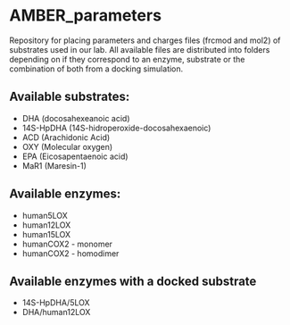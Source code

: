 # AMBER_parameters

Repository for placing parameters and charges files (frcmod and mol2) of substrates used in our lab.
All available files are distributed into folders depending on if they correspond to an enzyme, substrate or the combination of both from a docking simulation.

## Available substrates:

 - DHA (docosahexeanoic acid)
 - 14S-HpDHA (14S-hidroperoxide-docosahexaenoic)
 - ACD (Arachidonic Acid)
 - OXY (Molecular oxygen)
 - EPA (Eicosapentaenoic acid)
 - MaR1 (Maresin-1)

## Available enzymes:

- human5LOX
- human12LOX
- human15LOX
- humanCOX2 - monomer
- humanCOX2 - homodimer

## Available enzymes with a docked substrate

- 14S-HpDHA/5LOX
- DHA/human12LOX

